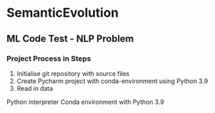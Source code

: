 # SemanticEvolution
## ML Code Test - NLP Problem

### Project Process in Steps
1. Initialise git repository with source files
2. Create Pycharm project with conda-environment using Python 3.9
3. Read in data

Python interpreter
Conda environment with Python 3.9